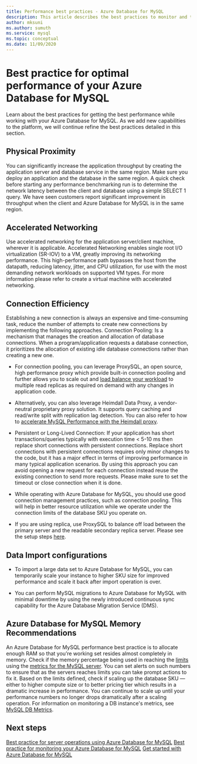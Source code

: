 ```yaml
---
title: Performance best practices - Azure Database for MySQL
description: This article describes the best practices to monitor and tune performance for your Azure Database for MySQL.
author: mksuni
ms.author: sumuth
ms.service: mysql
ms.topic: conceptual
ms.date: 11/09/2020
---
```


# Best practice for optimal performance of your Azure Database for MySQL

Learn about the best practices for getting the best performance while working with your Azure Database for MySQL. As we add new capabilities to the platform, we will continue refine the best practices detailed in this section.

## Physical Proximity

You can significantly increase the application throughput by creating the application server and database service in the same region. Make sure you deploy an application and the database in the same region. A quick check before starting any performance benchmarking run is to determine the network latency between the client and database using a simple SELECT 1 query. We have seen customers report significant improvement in throughput when the client and Azure Database for MySQL is in the same region.

## Accelerated Networking

Use accelerated networking for the application server/client machine, wherever it is applicable. Accelerated Networking enables single root I/O virtualization (SR-IOV) to a VM, greatly improving its networking performance. This high-performance path bypasses the host from the datapath, reducing latency, jitter, and CPU utilization, for use with the most demanding network workloads on supported VM types. For more information please refer to create a virtual machine with accelerated networking.

## Connection Efficiency

Establishing a new connection is always an expensive and time-consuming task, reduce the number of attempts to create new connections by implementing the following approaches.
Connection Pooling: Is a mechanism that manages the creation and allocation of database connections. When a program/application requests a database connection, it prioritizes the allocation of existing idle database connections rather than creating a new one. 

* For connection pooling, you can leverage ProxySQL, an open source, high performance proxy which provide built-in connection pooling and further allows you to scale out and [load balance your workload](https://techcommunity.microsoft.com/t5/azure-database-for-mysql/load-balance-read-replicas-using-proxysql-in-azure-database-for/ba-p/880042) to multiple read replicas as required on demand with any changes in application code.

* Alternatively, you can also leverage Heimdall Data Proxy, a vendor-neutral proprietary proxy solution. It supports query caching and read/write split with replication lag detection. You can also refer to how to [accelerate MySQL Performance with the Heimdall proxy](https://techcommunity.microsoft.com/t5/azure-database-for-mysql/accelerate-mysql-performance-with-the-heimdall-proxy/ba-p/1063349).  

* Persistent or Long-Lived Connection: If your application has short transactions/queries typically with execution time < 5-10 ms then replace short connections with persistent connections. Replace short connections with persistent connections requires only minor changes to the code, but it has a major effect in terms of improving performance in many typical application scenarios. By using this approach you can avoid opening a new request for each connection instead reuse the existing connection to send more requests. Please make sure to set the timeout or close connection when it is done.

* While operating with Azure Database for MySQL, you should use good connection management practices, such as connection pooling. This will help in better resource utilization while we operate under the connection limits of the database SKU you operate on.

* If you are using replica, use ProxySQL to balance off load between the primary server and the readable secondary replica server. Please see the setup steps [here](https://techcommunity.microsoft.com/t5/azure-database-for-mysql/scaling-an-azure-database-for-mysql-workload-running-on/ba-p/1105847).

## Data Import configurations

* To import a large data set to Azure Database for MySQL, you can temporarily scale your instance to higher SKU size for improved performance and scale it back after import operation is over.

* You can perform MySQL migrations to Azure Database for MySQL with minimal downtime by using the newly introduced continuous sync capability for the Azure Database Migration Service (DMS).

## Azure Database for MySQL Memory Recommendations

An Azure Database for MySQL performance best practice is to allocate enough RAM so that you’re working set resides almost completely in memory. Check if the memory percentage being used in reaching the [limits](https://docs.microsoft.com/azure/mysql/concepts-pricing-tiers) using the [metrics for the MySQL server](https://docs.microsoft.com/azure/mysql/concepts-monitoring). You can set alerts on such numbers to ensure that as the servers reaches limits you can take prompt actions to fix it. Based on the limits defined, check if scaling up the database SKU — either to higher compute size or to better pricing tier which results in a dramatic increase in performance. You can continue to scale up until your performance numbers no longer drops dramatically after a scaling operation. For information on monitoring a DB instance's metrics, see [MySQL DB Metrics](https://docs.microsoft.com/azure/mysql/concepts-monitoring#metrics).

## Next steps

[Best practice for server operations using Azure Database for MySQL](concept-operation-excellence-best-practices.md)
[Best practice for monitoring your Azure Database for MySQL](concept-monitoring-best-practices.md)
[Get started with Azure Database for MySQL](quickstart-create-mysql-server-database-using-azure-portal.md)
